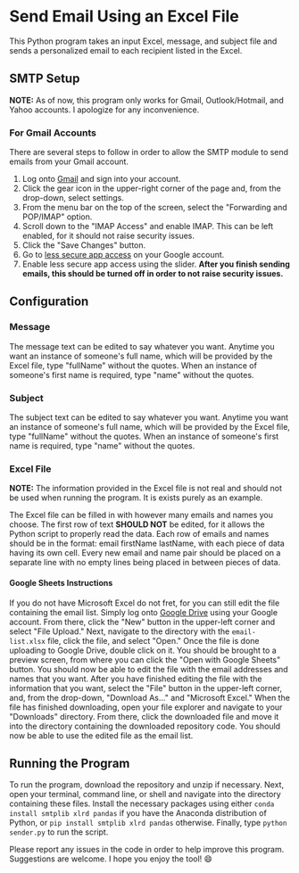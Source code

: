 # Send Email Using an Excel File
This Python program takes an input Excel, message, and subject file and sends a personalized email to each recipient listed in the Excel.

## SMTP Setup
**NOTE:** As of now, this program only works for Gmail, Outlook/Hotmail, and Yahoo accounts. I apologize for any inconvenience.

### For Gmail Accounts
There are several steps to follow in order to allow the SMTP module to send emails from your Gmail account.

1. Log onto [Gmail](https://gmail.com) and sign into your account.
2. Click the gear icon in the upper-right corner of the page and, from the drop-down, select settings.
3. From the menu bar on the top of the screen, select the "Forwarding and POP/IMAP" option.
4. Scroll down to the "IMAP Access" and enable IMAP. This can be left enabled, for it should not raise security issues.
5. Click the "Save Changes" button.
6. Go to [less secure app access](https://myaccount.google.com/lesssecureapps) on your Google account.
7. Enable less secure app access using the slider. **After you finish sending emails, this should be turned off in order to not raise security issues.**

## Configuration

### Message
The message text can be edited to say whatever you want. Anytime you want an instance of someone's full name, which will be provided by the Excel file, type "fullName" without the quotes. When an instance of someone's first name is required, type "name" without the quotes.

### Subject
The subject text can be edited to say whatever you want. Anytime you want an instance of someone's full name, which will be provided by the Excel file, type "fullName" without the quotes. When an instance of someone's first name is required, type "name" without the quotes.

### Excel File
**NOTE:** The information provided in the Excel file is not real and should not be used when running the program. It is exists purely as an example.

The Excel file can be filled in with however many emails and names you choose. The first row of text **SHOULD NOT** be edited, for it allows the Python script to properly read the data. Each row of emails and names should be in the format: email firstName lastName, with each piece of data having its own cell. Every new email and name pair should be placed on a separate line with no empty lines being placed in between pieces of data.

#### Google Sheets Instructions
If you do not have Microsoft Excel do not fret, for you can still edit the file containing the email list. Simply log onto [Google Drive](https://drive.google.com) using your Google account. From there, click the "New" button in the upper-left corner and select "File Upload." Next, navigate to the directory with the `email-list.xlsx` file, click the file, and select "Open." Once the file is done uploading to Google Drive, double click on it. You should be brought to a preview screen, from where you can click the "Open with Google Sheets" button. You should now be able to edit the file with the email addresses and names that you want. After you have finished editing the file with the information that you want, select the "File" button in the upper-left corner, and, from the drop-down, "Download As..." and "Microsoft Excel." When the file has finished downloading, open your file explorer and navigate to your "Downloads" directory. From there, click the downloaded file and move it into the directory containing the downloaded repository code. You should now be able to use the edited file as the email list.

## Running the Program
To run the program, download the repository and unzip if necessary. Next, open your terminal, command line, or shell and navigate into the directory containing these files. Install the necessary packages using either `conda install smtplib xlrd pandas` if you have the Anaconda distribution of Python, or `pip install smtplib xlrd pandas` otherwise. Finally, type `python sender.py` to run the script.

Please report any issues in the code in order to help improve this program. Suggestions are welcome. I hope you enjoy the tool! 😄
